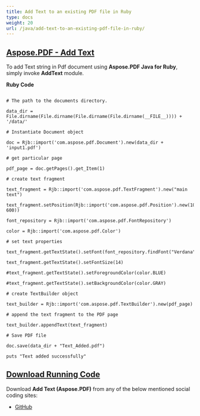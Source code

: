 ```yaml
---
title: Add Text to an existing PDF file in Ruby
type: docs
weight: 20
url: /java/add-text-to-an-existing-pdf-file-in-ruby/
---
```


## <ins>**Aspose.PDF - Add Text**
To add Text string in Pdf document using **Aspose.PDF Java for Ruby**, simply invoke **AddText** module.

**Ruby Code**
```

# The path to the documents directory.

data_dir = File.dirname(File.dirname(File.dirname(File.dirname(__FILE__)))) + '/data/'

# Instantiate Document object

doc = Rjb::import('com.aspose.pdf.Document').new(data_dir + 'input1.pdf')

# get particular page

pdf_page = doc.getPages().get_Item(1)

# create text fragment

text_fragment = Rjb::import('com.aspose.pdf.TextFragment').new("main text")

text_fragment.setPosition(Rjb::import('com.aspose.pdf.Position').new(100, 600))

font_repository = Rjb::import('com.aspose.pdf.FontRepository')

color = Rjb::import('com.aspose.pdf.Color')

# set text properties

text_fragment.getTextState().setFont(font_repository.findFont("Verdana"))

text_fragment.getTextState().setFontSize(14)

#text_fragment.getTextState().setForegroundColor(color.BLUE)

#text_fragment.getTextState().setBackgroundColor(color.GRAY)

# create TextBuilder object

text_builder = Rjb::import('com.aspose.pdf.TextBuilder').new(pdf_page)

# append the text fragment to the PDF page

text_builder.appendText(text_fragment)

# Save PDF file

doc.save(data_dir + "Text_Added.pdf")

puts "Text added successfully"
```


## <ins>**Download Running Code**
Download **Add Text (Aspose.PDF)** from any of the below mentioned social coding sites:

- [GitHub](https://github.com/aspose-pdf/Aspose.PDF-for-Java/tree/master/Plugins/Aspose_Pdf_Java_for_Ruby/lib/asposepdfjava/Text/addtext.rb)
